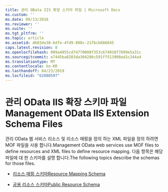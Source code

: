 ```yaml
---
title: 관리 OData IIS 확장 스키마 파일 | Microsoft Docs
ms.custom: ''
ms.date: 09/13/2016
ms.reviewer: ''
ms.suite: ''
ms.tgt_pltfrm: ''
ms.topic: article
ms.assetid: d603de38-6dfe-4fd9-898c-21fbcb686645
caps.latest.revision: 8
ms.openlocfilehash: 099a4955cd74770008f353c67491077899e5a31c
ms.sourcegitcommit: e7445ba8203da304286c591ff513900ad1c244a4
ms.translationtype: MT
ms.contentlocale: ko-KR
ms.lasthandoff: 04/23/2019
ms.locfileid: "62080597"
---
```

# <a name="management-odata-iis-extension-schema-files"></a><span data-ttu-id="76360-102">관리 OData IIS 확장 스키마 파일</span><span class="sxs-lookup"><span data-stu-id="76360-102">Management OData IIS Extension Schema Files</span></span>

<span data-ttu-id="76360-103">관리 OData 웹 서비스 리소스 및 리소스 매핑을 정의 하는 XML 파일을 정의 하려면 MOF 파일을 사용 합니다.</span><span class="sxs-lookup"><span data-stu-id="76360-103">Management OData web services use MOF files to define resources and XML files to define resource mapping.</span></span> <span data-ttu-id="76360-104">다음 항목은 해당 파일에 대 한 스키마를 설명 합니다.</span><span class="sxs-lookup"><span data-stu-id="76360-104">The following topics describe the schemas for those files.</span></span>

- [<span data-ttu-id="76360-105">리소스 매핑 스키마</span><span class="sxs-lookup"><span data-stu-id="76360-105">Resource Mapping Schema</span></span>](./resource-mapping-schema.md)

- [<span data-ttu-id="76360-106">공용 리소스 스키마</span><span class="sxs-lookup"><span data-stu-id="76360-106">Public Resource Schema</span></span>](./public-resource-schema.md)